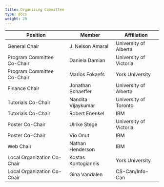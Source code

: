 ```yaml
---
title: Organizing Committee 
type: docs
weight: 20
---
```


<table class="table">
  <thead>
    <tr>
      <th scope="Position">Position</th>
      <th scope="Member">Member</th>
      <th scope="Affiliation">Affiliation</th>
    </tr>
  </thead>
  <tbody>
    <tr>
      <td>General Chair</td>
      <td>J. Nelson Amaral</td>
      <td>University of Alberta</td>
    </tr>
    <tr>
      <td>Program Committee Co-Chair</td>
      <td>Daniela Damian</td>
      <td>University of Victoria</td>
    </tr>
      <td>Program Committee Co-Chair</td>
      <td>Marios Fokaefs</td>
      <td>York University</td>
    </tr>
    <tr>
      <td>Finance Chair</td>
      <td>Jonathan Schaeffer</td>
      <td>University of Alberta</td>
    </tr>
    <tr>
      <td>Tutorials Co-Chair</td>
      <td>Nandita Vijaykumar</td>
      <td>University of Toronto</td>
    </tr>
    <tr>
      <td>Tutorials Co-Chair</td>
      <td>Robert Enenkel</td>
      <td>IBM</td>
    </tr>
    <tr>
      <td>Poster Co-Chair</td>
      <td>Ulrike Stege</td>
      <td>University of Victoria</td>
    </tr>
    <tr>
      <td>Poster Co-Chair</td>
      <td>Vio Onut</td>
      <td>IBM</td>
    </tr>
    <tr>
      <td>Web Chair</td>
      <td>Nathan Henderson</td>
      <td>IBM</td>
    </tr>
    <tr>
      <td>Local Organization Co-Chair</td>
      <td>Kostas Kontogiannis</td>
      <td>York University</td>
    </tr>
    <tr>
      <td>Local Organization Co-Chair</td>
      <td>Gina Vandalen</td>
      <td>CS-Can/Info-Can</td>
    </tr>

</tbody>
</table>
